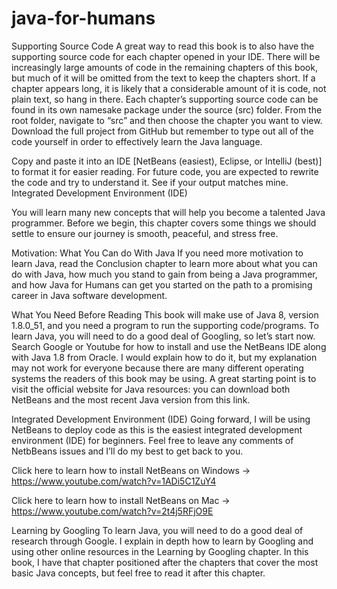 # java-for-humans
Supporting Source Code
A great way to read this book is to also have the supporting source code for each chapter opened in your IDE. There will be increasingly large amounts of code in the remaining chapters of this book, but much of it will be omitted from the text to keep the chapters short. If a chapter appears long, it is likely that a considerable amount of it is code, not plain text, so hang in there.
Each chapter’s supporting source code can be found in its own namesake package under the source (src) folder. From the root folder, navigate to “src” and then choose the chapter you want to view.
Download the full project from GitHub but remember to type out all of the code yourself in order to effectively learn the Java language.

Copy and paste it into an IDE [NetBeans (easiest), Eclipse, or IntelliJ (best)] to format it for easier reading. For future code, you are expected to rewrite the code and try to understand it. See if your output matches mine.
Integrated Development Environment (IDE)

You will learn many new concepts that will help you become a talented Java programmer. Before we begin, this chapter covers some things we should settle to ensure our journey is smooth, peaceful, and stress free.

Motivation: What You Can do With Java
If you need more motivation to learn Java, read the Conclusion chapter to learn more about what you can do with Java, how much you stand to gain from being a Java programmer, and how Java for Humans can get you started on the path to a promising career in Java software development.

What You Need Before Reading
This book will make use of Java 8, version 1.8.0_51, and you need a program to run the supporting code/programs. To learn Java, you will need to do a good deal of Googling, so let’s start now. Search Google or Youtube for how to install and use the NetBeans IDE along with Java 1.8 from Oracle. I would explain how to do it, but my explanation may not work for everyone because there are many different operating systems the readers of this book may be using. A great starting point is to visit the official website for Java resources: you can download both NetBeans and the most recent Java version from this link.

Integrated Development Environment (IDE)
Going forward, I will be using NetBeans to deploy code as this is the easiest integrated development environment (IDE) for beginners. Feel free to leave any comments of NetbBeans issues and I’ll do my best to get back to you.

Click here to learn how to install NetBeans on Windows -> https://www.youtube.com/watch?v=1ADi5C1ZuY4

Click here to learn how to install NetBeans on Mac -> https://www.youtube.com/watch?v=2t4j5RFjO9E

Learning by Googling
To learn Java, you will need to do a good deal of research through Google. I explain in depth how to learn by Googling and using other online resources in the Learning by Googling chapter. In this book, I have that chapter positioned after the chapters that cover the most basic Java concepts, but feel free to read it after this chapter.
